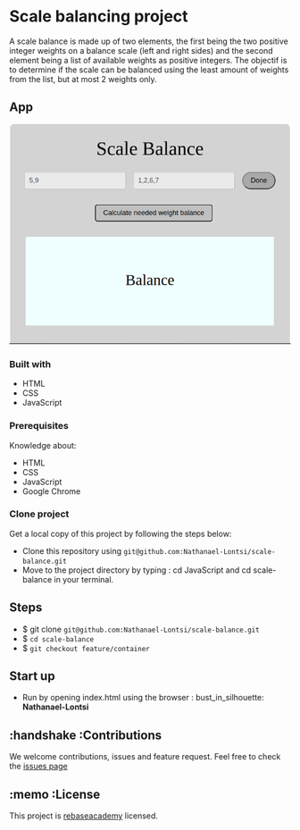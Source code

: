 # Scale balancing project
A scale balance is made up of two elements, the first being the two positive integer weights on a balance scale (left and right sides) and the second element being a list of available weights as positive integers. The objectif is to determine if the scale can be balanced using the least amount of weights from the list, but at most 2 weights only.
## App
![balance](assets/images/balance.png)
### Built with
- HTML
- CSS
- JavaScript
### Prerequisites
Knowledge about:
- HTML
- CSS
- JavaScript
- Google Chrome
### Clone project
Get a local copy of this project by following the steps below:
- Clone this repository using `git@github.com:Nathanael-Lontsi/scale-balance.git`
- Move to the project directory by typing : cd JavaScript and cd scale-balance in your terminal.
## Steps
- $ git clone `git@github.com:Nathanael-Lontsi/scale-balance.git`
- $ `cd scale-balance`
- $ `git checkout feature/container`
## Start up
- Run by opening index.html using the browser
: bust_in_silhouette: **Nathanael-Lontsi**
## :handshake :Contributions
We welcome contributions, issues and feature request.
Feel free to check the [issues page](https://github.com/Nathanael-Lontsi/scale-balance/issues)
## :memo :License
This project is [rebaseacademy](./LICENSE) licensed.
